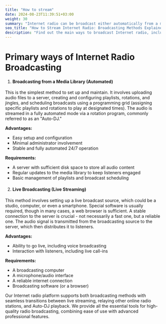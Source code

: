 ```yaml
---
title: "How to stream"
date: 2024-08-23T11:39:51+03:00
weight: 30
summary: "Internet radio can be broadcast either automatically from a media library using playlists and scheduling (Auto-DJ) or live via a studio or device with broadcasting software, with platforms often supporting seamless switching between both methods."
seo_title: "How to Stream Internet Radio: Broadcasting Methods Explained"
description: "Find out the main ways to broadcast Internet radio, including automated streaming from a media library and live streaming. Learn how to set up and manage your station’s broadcasts."
---
```


# Primary ways of Internet Radio Broadcasting

1. #### Broadcasting from a Media Library (Automated)
This is the simplest method to set up and maintain. It involves uploading audio files to a server, creating and configuring playlists, rotations, and jingles, and scheduling broadcasts using a programming grid (assigning specific playlists and rotations to play at designated times). The audio is streamed in a fully automated mode via a rotation program, commonly referred to as an "Auto-DJ."

  **Advantages:**

   - Easy setup and configuration
   - Minimal administrator involvement
   - Stable and fully automated 24/7 operation

  **Requirements:**

   - A server with sufficient disk space to store all audio content
   - Regular updates to the media library to keep listeners engaged
   - Basic management of playlists and broadcast scheduling


2. #### Live Broadcasting (Live Streaming)

This method involves setting up a live broadcast source, which could be a studio, computer, or even a smartphone. Special software is usually required, though in many cases, a web browser is sufficient. A stable connection to the server is crucial - not necessarily a fast one, but a reliable one. The audio signal is transmitted from the broadcasting source to the server, which then distributes it to listeners.

  **Advantages:**

   - Ability to go live, including voice broadcasting
   - Interaction with listeners, including live call-ins

  **Requirements:**

   - A broadcasting computer
   - A microphone/audio interface
   - A reliable internet connection
   - Broadcasting software (or a browser)

Our Internet radio platform supports both broadcasting methods with seamless transitions between live streaming, relaying other online radio stations, and Auto-DJ playback. We provide all the essential tools for high-quality radio broadcasting, combining ease of use with advanced professional features.